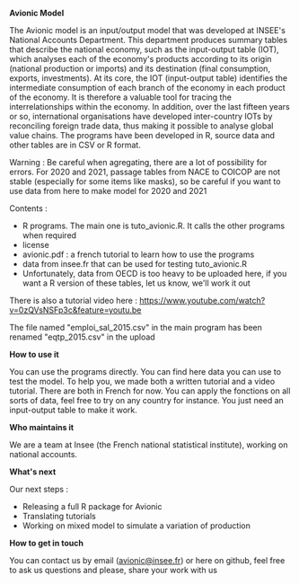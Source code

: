 **Avionic Model**

The Avionic model is an input/output model that was developed at INSEE's National Accounts Department. This department produces summary tables that describe the national economy, such as the input-output table (IOT), which analyses each of the economy's products according to its origin (national production or imports) and its destination (final consumption, exports, investments). At its core, the IOT (input-output table) identifies the intermediate consumption of each branch of the economy in each product of the economy. It is therefore a valuable tool for tracing the interrelationships within the economy. In addition, over the last fifteen years or so, international organisations have developed inter-country IOTs by reconciling foreign trade data, thus making it possible to analyse global value chains.
The programs have been developed in R, source data and other tables are in CSV or R format.
 
Warning : 
Be careful when agregating, there are a lot of possibility for errors.
For 2020 and 2021, passage tables from NACE to COICOP are not stable (especially for some items like masks), so be careful if you want to use data from here to make model for 2020 and 2021
 
Contents :

- R programs. The main one is tuto_avionic.R. It calls the other programs when required
- license
- avionic.pdf : a french tutorial to learn how to use the programs
- data from insee.fr that can be used for testing tuto_avionic.R
- Unfortunately, data from OECD is too heavy to be uploaded here, if you want a R version of these tables, let us know, we'll work it out

There is also a tutorial video here : https://www.youtube.com/watch?v=0zQVsNSFp3c&feature=youtu.be

The file named "emploi_sal_2015.csv" in the main program has been renamed "eqtp_2015.csv" in the upload

**How to use it**

You can use the programs directly. You can find here data you can use to test the model. To help you, we made both a written tutorial and a video tutorial. There are both in French for now. You can apply the fonctions on all sorts of data, feel free to try on any country for instance. You just need an input-output table to make it work.

**Who maintains it**

We are a team at Insee (the French national statistical institute), working on national accounts.

**What's next**

Our next steps : 

- Releasing a full R package for Avionic
- Translating tutorials 
- Working on mixed model to simulate a variation of production

**How to get in touch**

You can contact us by email (avionic@insee.fr) or here on github, feel free to ask us questions and please, share your work with us


